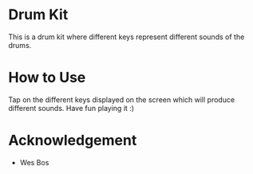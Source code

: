 # Drum Kit
This is a drum kit where different keys represent different sounds of the drums.

# How to Use
Tap on the different keys displayed on the screen which will produce different sounds.
Have fun playing it :)

# Acknowledgement
- Wes Bos 
